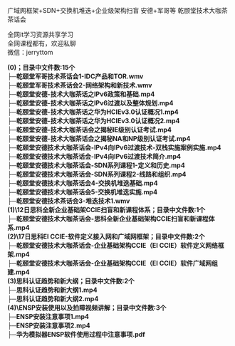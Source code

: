 广域网框架+SDN+交换机堆迭+企业级架构扫盲 安德+军哥等 乾颐堂技术大咖茶茶话会

全网it学习资源共享学习<br>全网课程都有，欢迎私聊<br>微信：jerryttom<br>

<strong>(0)；目录中文件数:15个</strong><br> <strong>├─乾颐堂军哥技术茶话会1-IDC产品和TOR.wmv</strong><br> <strong>├─乾颐堂军哥技术茶话会2-网络架构和新技术.wmv</strong><br> <strong>├─乾颐堂安德-技术大咖茶话之IPv6政策和基础.mp4</strong><br> <strong>├─乾颐堂安德-技术大咖茶话之IPv6过渡以及整体规划.mp4</strong><br> <strong>├─乾颐堂安德-技术大咖茶话之华为HCIEv3.0认证概况1.mp4</strong><br> <strong>├─乾颐堂安德-技术大咖茶话之华为HCIEv3.0认证概况2.mp4</strong><br> <strong>├─乾颐堂安德-技术大咖茶话会之揭秘IE级别认证考试.mp4</strong><br> <strong>├─乾颐堂安德-技术大咖茶话会之揭秘NA和NP级别认证考试.mp4</strong><br> <strong>├─乾颐堂安德技术大咖茶话会-IPv4向IPv6过渡技术-双栈实施案例实施.mp4</strong><br> <strong>├─乾颐堂安德技术大咖茶话会-IPv4向IPv6过渡技术简介.mp4</strong><br> <strong>├─乾颐堂安德技术大咖茶话会-SDN系列课程1-定义和历史.mp4</strong><br> <strong>├─乾颐堂安德技术大咖茶话会-SDN系列课程2-线路和组织.mp4</strong><br> <strong>├─乾颐堂安德技术大咖茶话会4-交换机堆迭基础.mp4</strong><br> <strong>├─乾颐堂安德技术大咖茶话会5-交换机堆迭实施.mp4</strong><br> <strong>├─乾颐堂安德技术茶话会3-堆迭技术1.wmv</strong><br> <strong>(1)\12日思科全新企业基础架CCIE扫盲和新课程体系；目录中文件数:1个</strong><br> <strong>├─乾颐堂安德技术大咖茶话会-思科全新企业基础架构CCIE扫盲和新课程体系.mp4</strong><br> <strong>(2)\17日思科EI CCIE-软件定义接入网和广域网框架；目录中文件数:2个</strong><br> <strong>├─乾颐堂安德技术大咖茶话会-企业基础架构CCIE（EI CCIE）软件定义网络框架.mp4</strong><br> <strong>├─乾颐堂安德技术大咖茶话会-企业基础架构CCIE（EI CCIE）软件广域网组建.mp4</strong><br> <strong>(3)思科认证趋势和新大纲；目录中文件数:2个</strong><br> <strong>├─思科认证趋势和新大纲1.mp4</strong><br> <strong>├─思科认证趋势和新大纲2.mp4</strong><br> <strong>(4)\ENSP安装使用以及拍障视频讲解；目录中文件数:3个</strong><br> <strong>├─ENSP安装注意事项1.mp4</strong><br> <strong>├─ENSP安装注意事项2.mp4</strong><br> <strong>├─华为模拟器ENSP软件使用过程中注意事项.pdf</strong>